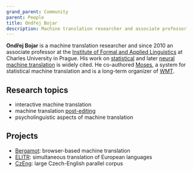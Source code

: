 ```yaml
---
grand_parent: Community
parent: People
title: Ondřej Bojar
description: Machine translation researcher and associate professor
---
```


**Ondřej Bojar** is a machine translation researcher and since 2010 an associate professor at the [Institute of Formal and Applied Linguistics](https://ufal.mff.cuni.cz/) at Charles University in Prague.
His work on [statistical](/statistical-machine-translation) and later [neural machine translation](/neural-machine-translation) is widely cited.
He co-authored [Moses](http://www2.statmt.org/moses/), a system for statistical machine translation and is a long-term organizer of [WMT](/events/wmt.md).

## Research topics
- interactive machine translation
- machine translation [post-editing](/post-editing)
- psycholinguistic aspects of machine translation

## Projects
- [Bergamot](https://browser.mt/): browser-based machine translation
- [ELITR](https://elitr.eu/): simultaneous translation of European languages
- [CzEng](https://ufal.mff.cuni.cz/czeng): large Czech-English parallel corpus

